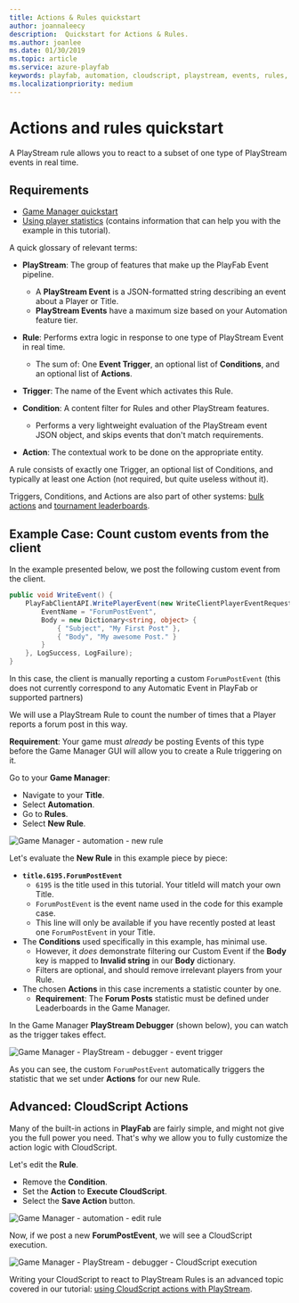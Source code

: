 ```yaml
---
title: Actions & Rules quickstart
author: joannaleecy
description:  Quickstart for Actions & Rules.
ms.author: joanlee
ms.date: 01/30/2019
ms.topic: article
ms.service: azure-playfab
keywords: playfab, automation, cloudscript, playstream, events, rules, conditions, actions, hooks
ms.localizationpriority: medium
---
```


# Actions and rules quickstart

A PlayStream rule allows you to react to a subset of one type of PlayStream events in real time.

## Requirements

- [Game Manager quickstart](../../gamemanager/quickstart.md)
- [Using player statistics](../../features/data/playerdata/using-player-statistics.md) (contains information that can help you with the example in this tutorial).

A quick glossary of relevant terms:

- **PlayStream**: The group of features that make up the PlayFab Event pipeline.
  - A **PlayStream Event** is a JSON-formatted string describing an event about a Player or Title.
  - **PlayStream Events** have a maximum size based on your Automation feature tier.

- **Rule**: Performs extra logic in response to one type of PlayStream Event in real time.
  - The sum of: One **Event Trigger**, an optional list of **Conditions**, and an optional list of **Actions**.

- **Trigger**: The name of the Event which activates this Rule.

- **Condition**: A content filter for Rules and other PlayStream features.
  - Performs a very lightweight evaluation of the PlayStream event JSON object, and skips events that don't match requirements.

- **Action**: The contextual work to be done on the appropriate entity.

A rule consists of exactly one Trigger, an optional list of Conditions, and typically at least one Action (not required, but quite useless without it).

Triggers, Conditions, and Actions are also part of other systems: [bulk actions](action-rules-bulk-actions-for-an-entire-player-segment.md) and [tournament leaderboards](../../features/social/tournaments-leaderboards/using-resettable-statistics-and-leaderboards.md).

## Example Case: Count custom events from the client

In the example presented below, we post the following custom event from the client.

```csharp
public void WriteEvent() {
    PlayFabClientAPI.WritePlayerEvent(new WriteClientPlayerEventRequest {
        EventName = "ForumPostEvent",
        Body = new Dictionary<string, object> {
            { "Subject", "My First Post" },
            { "Body", "My awesome Post." }
        }
    }, LogSuccess, LogFailure);
}
```

In this case, the client is manually reporting a custom `ForumPostEvent` (this does not currently correspond to any Automatic Event in PlayFab or supported partners)

 We will use a PlayStream Rule to count the number of times that a Player reports a forum post in this way.

**Requirement**: Your game must *already* be posting Events of this type before the Game Manager GUI will allow you to create a Rule triggering on it.

Go to your **Game Manager**:

- Navigate to your **Title**.
- Select **Automation**.
- Go to **Rules**.
- Select **New Rule**.

![Game Manager - automation - new rule](media/tutorials/game-manager-automation-new-rule.png)  

Let's evaluate the **New Rule** in this example piece by piece:

- **`title.6195.ForumPostEvent`**
  - `6195` is the title used in this tutorial. Your titleId will match your own Title.
  - `ForumPostEvent` is the event name used in the code for this example case.
  - This line will only be available if you have recently posted at least one `ForumPostEvent` in your Title.
- The **Conditions** used specifically in this example, has minimal use.
  - However, it *does* demonstrate filtering our Custom Event if the **Body** key is mapped to **Invalid string** in our **Body** dictionary.
  - Filters are optional, and should remove irrelevant players from your Rule.
- The chosen **Actions** in this case increments a statistic counter by one.
  - **Requirement**: The **Forum Posts** statistic must be defined under Leaderboards in the Game Manager.

In the Game Manager **PlayStream Debugger** (shown below), you can watch as the trigger takes effect.

![Game Manager - PlayStream - debugger - event trigger](media/tutorials/game-manager-playstream-debugger-event-trigger.png)  

As you can see, the custom `ForumPostEvent` automatically triggers the statistic that we set under **Actions** for our new Rule.

## Advanced: CloudScript Actions

Many of the built-in actions in **PlayFab** are fairly simple, and might not give you the full power you need. That's why we allow you to fully customize the action logic with CloudScript.

Let's edit the **Rule**.

- Remove the **Condition**.
- Set the **Action** to **Execute CloudScript**.
- Select the **Save Action** button.

![Game Manager - automation - edit rule](media/tutorials/game-manager-automation-edit-rule.png)  

Now, if we post a new **ForumPostEvent**, we will see a CloudScript execution.

![Game Manager - PlayStream - debugger - CloudScript execution](media/tutorials/game-manager-playstream-debugger-cloudscript-execution.png)  

Writing your CloudScript to react to PlayStream Rules is an advanced topic covered in our tutorial: [using CloudScript actions with PlayStream](action-rules-using-cloudscript-actions-with-playstream.md).
